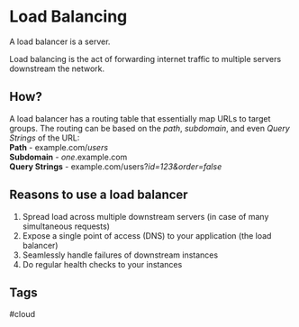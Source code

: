 # Load Balancing

A load balancer is a server.  

Load balancing is the act of forwarding internet traffic to multiple servers downstream the network.  

## How?
A load balancer has a routing table that essentially map URLs to target groups. The routing can be based on the *path*, *subdomain*, and even *Query Strings* of the URL:   
**Path** - example.com/*users*  
**Subdomain** - *one*.example.com  
**Query Strings** - example.com/users?*id=123&order=false*  

## Reasons to use a load balancer
1. Spread load across multiple downstream servers (in case of many simultaneous requests)  
2. Expose a single point of access (DNS) to your application (the load balancer)  
3. Seamlessly handle failures of downstream instances  
4. Do regular health checks to your instances  

## Tags
#cloud

